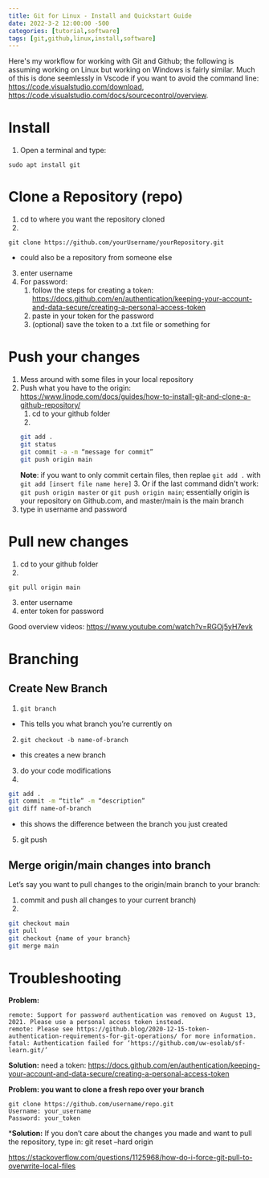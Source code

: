 ```yaml
---
title: Git for Linux - Install and Quickstart Guide
date: 2022-3-2 12:00:00 -500
categories: [tutorial,software]
tags: [git,github,linux,install,software]
---
```

Here's my workflow for working with Git and Github; the following is assuming working on Linux but working on Windows is fairly similar. Much of this is done seemlessly in Vscode if you want to avoid the command line: https://code.visualstudio.com/download, https://code.visualstudio.com/docs/sourcecontrol/overview. 

# Install
1. Open a terminal and type:
```
sudo apt install git
```

# Clone a Repository (repo)
1. cd to where you want the repository cloned
2. 
```
git clone https://github.com/yourUsername/yourRepository.git
```
- could also be a repository from someone else
3. enter username
4. For password:
    1. follow the steps for creating a token: <https://docs.github.com/en/authentication/keeping-your-account-and-data-secure/creating-a-personal-access-token>
    2. paste in your token for the password
    3. (optional) save the token to a .txt file or something for 
    
# Push your changes
1. Mess around with some files in your local repository
2. Push what you have to the origin: <https://www.linode.com/docs/guides/how-to-install-git-and-clone-a-github-repository/>
    1. cd to your github folder
    2. 
    ```bash
    git add .
    git status
    git commit -a -m “message for commit”
    git push origin main
    ```
    **Note**: if you want to only commit certain files, then replae `git add .` with `git add [insert file name here]` 
    3. Or if the last command didn't work: `git push origin master` or `git push origin main`; essentially origin is your repository on Github.com, and master/main is the main branch
3. type in username and password

# Pull new changes
1. cd to your github folder
2. 
```
git pull origin main
```
3. enter username
4. enter token for password

Good overview videos: <https://www.youtube.com/watch?v=RGOj5yH7evk>

# Branching
## Create New Branch
1. `git branch`
- This tells you what branch you’re currently on
2. `git checkout -b name-of-branch`
- this creates a new branch
3. do your code modifications
4. 
```bash
git add .
git commit -m “title” -m “description”
git diff name-of-branch
```
- this shows the difference between the branch you just created
5. git push

## Merge origin/main changes into branch
Let’s say you want to pull changes to the origin/main branch to your branch:

1. commit and push all changes to your current branch)
2. 
```bash
git checkout main
git pull
git checkout {name of your branch}
git merge main
```

# Troubleshooting
**Problem:** 
```
remote: Support for password authentication was removed on August 13, 2021. Please use a personal access token instead.
remote: Please see https://github.blog/2020-12-15-token-authentication-requirements-for-git-operations/ for more information.
fatal: Authentication failed for ‘https://github.com/uw-esolab/sf-learn.git/’
```

**Solution:** need a token: <https://docs.github.com/en/authentication/keeping-your-account-and-data-secure/creating-a-personal-access-token>

**Problem: you want to clone a fresh repo over your branch**
```
git clone https://github.com/username/repo.git
Username: your_username
Password: your_token
```
***Solution:** If you don’t care about the changes you made and want to pull the repository, type in: git reset –hard origin

<https://stackoverflow.com/questions/1125968/how-do-i-force-git-pull-to-overwrite-local-files>